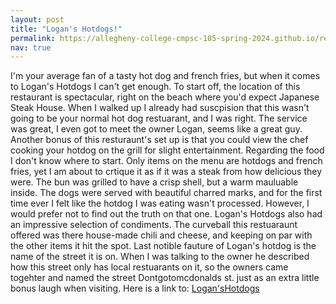 ```yaml
---
layout: post
title: "Logan's Hotdogs!"
permalink: https://allegheny-college-cmpsc-105-spring-2024.github.io/resto-greer01/
nav: true
---
```

I'm your average fan of a tasty hot dog and french fries, but when it comes to Logan's Hotdogs I can't get enough. To start off, the location of this restaurant is spectacular, right on the beach where you'd expect Japanese Steak House. When I walked up I already had suscpision that this wasn't going to be your normal hot dog restuarant, and I was right. The service was great, I even got to meet the owner Logan, seems like a great guy. Another bonus of this resturaunt's set up is that you could view the chef cooking your hotdog on the grill for slight entertainment. Regarding the food I don't know where to start. Only items on the menu are hotdogs and french fries, yet I am about to crtique it as if it was a steak from how delicious they were. The bun was grilled to have a crisp shell, but a warm mauluable inside. The dogs were served with beautiful charred marks, and for the first time ever I felt like the hotdog I was eating wasn't processed. However, I would prefer not to find out the truth on that one. Logan's Hotdogs also had an impressive selection of condiments. The curveball this restuaraunt offered was there house-made chili and cheese, and keeping on par with the other items it hit the spot. Last notible fauture of Logan's hotdog is the name of the street it is on. When I was talking to the owner he described how this street only has local restuarants on it, so the owners came togehter and named the street Dontgotomcdonalds st. just as an extra little bonus laugh when visiting. Here is a link to: [Logan'sHotdogs](https://allegheny-college-cmpsc-105-spring-2024.github.io/resto-greer01/)
